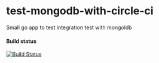 # test-mongodb-with-circle-ci
Small go app to test integration test with mongoldb

#### Build status
[![Build Status](https://circle-ci/gh/AgelM/test-mongodb-with-circle-ci.svg?branch=master)](https://circleci.com/gh/AgelM/test-mongodb-with-circle-ci/2)

